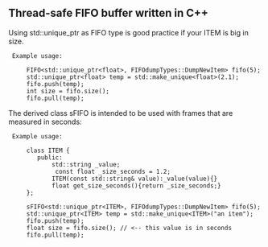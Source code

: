 ## Thread-safe FIFO buffer written in C++

Using std::unique_ptr<ITEM> as FIFO type is good practice if your ITEM is big in size.

```
 Example usage:

     FIFO<std::unique_ptr<float>, FIFOdumpTypes::DumpNewItem> fifo(5);
     std::unique_ptr<float> temp = std::make_unique<float>(2.1);	
     fifo.push(temp);
     int size = fifo.size();
     fifo.pull(temp);
```
The derived class sFIFO is intended to be used with frames that are measured in seconds:
```
 Example usage:

     class ITEM {
     	public:
     		std::string _value;
             const float _size_seconds = 1.2;
     		ITEM(const std::string& value):_value(value){}
     		float get_size_seconds(){return _size_seconds;}
     };

     sFIFO<std::unique_ptr<ITEM>, FIFOdumpTypes::DumpNewItem> fifo(5);
     std::unique_ptr<ITEM> temp = std::make_unique<ITEM>("an item");	
     fifo.push(temp);
     float size = fifo.size(); // <-- this value is in seconds
     fifo.pull(temp);
```
